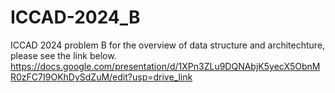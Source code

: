# ICCAD-2024_B
ICCAD 2024 problem B
for the overview of data structure and architechture, please see the link below.
https://docs.google.com/presentation/d/1XPn3ZLu9DQNAbjK5yecX5ObnMR0zFC7I9OKhDySdZuM/edit?usp=drive_link
